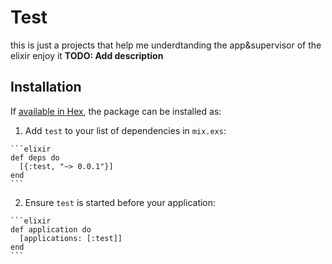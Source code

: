 # Test
this is just a projects that help me underdtanding the app&supervisor of the elixir
enjoy it 
**TODO: Add description**

## Installation

If [available in Hex](https://hex.pm/docs/publish), the package can be installed as:

  1. Add `test` to your list of dependencies in `mix.exs`:

    ```elixir
    def deps do
      [{:test, "~> 0.0.1"}]
    end
    ```

  2. Ensure `test` is started before your application:

    ```elixir
    def application do
      [applications: [:test]]
    end
    ```

